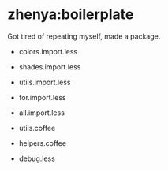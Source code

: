 # zhenya:boilerplate

Got tired of repeating myself, made a package.

- colors.import.less
- shades.import.less
- utils.import.less
- for.import.less

- all.import.less

- utils.coffee
- helpers.coffee

- debug.less
